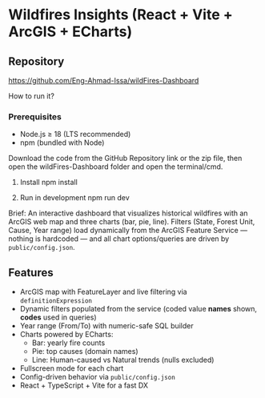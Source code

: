 # Wildfires Insights (React + Vite + ArcGIS + ECharts)

## Repository
https://github.com/Eng-Ahmad-Issa/wildFires-Dashboard

How to run it?

### Prerequisites
- Node.js ≥ 18 (LTS recommended)
- npm (bundled with Node)

Download the code from the GitHub Repository link or the zip file, then open the wildFires-Dashboard folder and open the terminal/cmd.

1) Install
npm install

2) Run in development
npm run dev



Brief:
An interactive dashboard that visualizes historical wildfires with an ArcGIS web map and three charts (bar, pie, line). Filters (State, Forest Unit, Cause, Year range) load dynamically from the ArcGIS Feature Service — nothing is hardcoded — and all chart options/queries are driven by `public/config.json`.

## Features

- ArcGIS map with FeatureLayer and live filtering via `definitionExpression`
- Dynamic filters populated from the service (coded value **names** shown, **codes** used in queries)
- Year range (From/To) with numeric-safe SQL builder
- Charts powered by ECharts:
  - Bar: yearly fire counts
  - Pie: top causes (domain names)
  - Line: Human-caused vs Natural trends (nulls excluded)
- Fullscreen mode for each chart
- Config-driven behavior via `public/config.json`
- React + TypeScript + Vite for a fast DX





